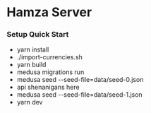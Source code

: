 # Hamza Server 

### Setup Quick Start

- yarn install 
- ./import-currencies.sh
- yarn build
- medusa migrations run 
- medusa seed --seed-file=data/seed-0.json
- api shenanigans here 
- medusa seed --seed-file=data/seed-1.json
- yarn dev

